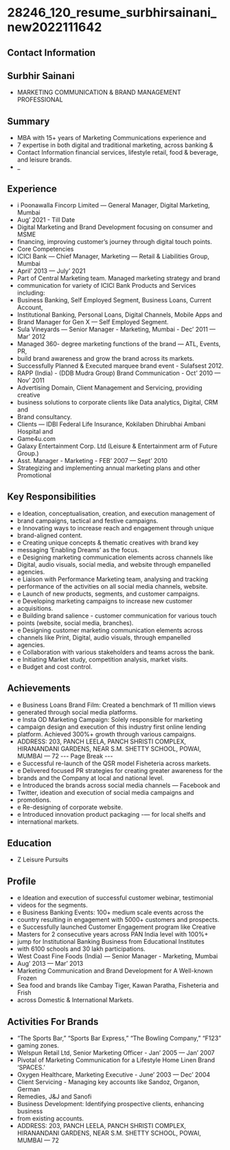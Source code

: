 # 28246_120_resume_surbhirsainani_new2022111642

## Contact Information



## Surbhir Sainani

* MARKETING COMMUNICATION & BRAND MANAGEMENT PROFESSIONAL


## Summary

* MBA with 15+ years of Marketing Communications experience and
* 7 expertise in both digital and traditional marketing, across banking &
* Contact Information financial services, lifestyle retail, food & beverage, and leisure brands.
* _


## Experience

* i Poonawalla Fincorp Limited — General Manager, Digital Marketing, Mumbai
* Aug’ 2021 - Till Date
* Digital Marketing and Brand Development focusing on consumer and MSME
* financing, improving customer’s journey through digital touch points.
* Core Competencies
* ICICI Bank — Chief Manager, Marketing — Retail & Liabilities Group, Mumbai
* April’ 2013 — July’ 2021
* Part of Central Marketing team. Managed marketing strategy and brand
* communication for variety of ICICl Bank Products and Services including:
* Business Banking, Self Employed Segment, Business Loans, Current Account,
* Institutional Banking, Personal Loans, Digital Channels, Mobile Apps and
* Brand Manager for Gen X — Self Employed Segment.
* Sula Vineyards — Senior Manager - Marketing, Mumbai - Dec’ 2011 — Mar’ 2012
* Managed 360- degree marketing functions of the brand — ATL, Events, PR,
* build brand awareness and grow the brand across its markets.
* Successfully Planned & Executed marquee brand event - Sulafsest 2012.
* RAPP (India) - (DDB Mudra Group) Brand Communication - Oct’ 2010 — Nov’ 2011
* Advertising Domain, Client Management and Servicing, providing creative
* business solutions to corporate clients like Data analytics, Digital, CRM and
* Brand consultancy.
* Clients — IDBI Federal Life Insurance, Kokilaben Dhirubhai Ambani Hospital and
* Game4u.com
* Galaxy Entertainment Corp. Ltd (Leisure & Entertainment arm of Future Group.)
* Asst. Manager - Marketing - FEB’ 2007 — Sept’ 2010
* Strategizing and implementing annual marketing plans and other Promotional


## Key Responsibilities

* e Ideation, conceptualisation, creation, and execution management of
* brand campaigns, tactical and festive campaigns.
* e Innovating ways to increase reach and engagement through unique
* brand-aligned content.
* e Creating unique concepts & thematic creatives with brand key
* messaging ‘Enabling Dreams’ as the focus.
* e Designing marketing communication elements across channels like
* Digital, audio visuals, social media, and website through empanelled
* agencies.
* e Liaison with Performance Marketing team, analysing and tracking
* performance of the activities on all social media channels, website.
* e Launch of new products, segments, and customer campaigns.
* e Developing marketing campaigns to increase new customer
* acquisitions.
* e Building brand salience - customer communication for various touch
* points (website, social media, branches).
* e Designing customer marketing communication elements across
* channels like Print, Digital, audio visuals, through empanelled
* agencies.
* e Collaboration with various stakeholders and teams across the bank.
* e Initiating Market study, competition analysis, market visits.
* e Budget and cost control.


## Achievements

* e Business Loans Brand Film: Created a benchmark of 11 million views
* generated through social media platforms.
* e Insta OD Marketing Campaign: Solely responsible for marketing
* campaign design and execution of this industry first online lending
* platform. Achieved 300%+ growth through various campaigns.
* ADDRESS: 203, PANCH LEELA, PANCH SHRISTI COMPLEX, HIRANANDANI GARDENS, NEAR S.M. SHETTY SCHOOL, POWAI, MUMBAI — 72
--- Page Break ---
* e Successful re-launch of the QSR model Fisheteria across markets.
* e Delivered focused PR strategies for creating greater awareness for the
* brands and the Company at local and national level.
* e Introduced the brands across social media channels — Facebook and
* Twitter, ideation and execution of social media campaigns and
* promotions.
* e Re-designing of corporate website.
* e Introduced innovation product packaging -— for local shelfs and
* international markets.


## Education

* Z Leisure Pursuits


## Profile

* e Ideation and execution of successful customer webinar, testimonial
* videos for the segments.
* e Business Banking Events: 100+ medium scale events across the
* country resulting in engagement with 5000+ customers and prospects.
* e Successfully launched Customer Engagement program like Creative
* Masters for 2 consecutive years across PAN India level with 100%+
* jump for Institutional Banking Business from Educational Institutes
* with 6100 schools and 30 lakh participations.
* West Coast Fine Foods (India) — Senior Manager - Marketing, Mumbai
* Aug’ 2013 — Mar’ 2013
* Marketing Communication and Brand Development for A Well-known Frozen
* Sea food and brands like Cambay Tiger, Kawan Paratha, Fisheteria and Frish
* across Domestic & International Markets.


## Activities For Brands

* “The Sports Bar,” “Sports Bar Express,” “The Bowling Company,” “F123”
* gaming zones.
* Welspun Retail Ltd, Senior Marketing Officer - Jan’ 2005 — Jan’ 2007
* Pivotal of Marketing Communication for a Lifestyle Home Linen Brand ‘SPACES.’
* Oxygen Healthcare, Marketing Executive - June’ 2003 — Dec’ 2004
* Client Servicing - Managing key accounts like Sandoz, Organon, German
* Remedies, J&J and Sanofi
* Business Development: Identifying prospective clients, enhancing business
* from existing accounts.
* ADDRESS: 203, PANCH LEELA, PANCH SHRISTI COMPLEX, HIRANANDANI GARDENS, NEAR S.M. SHETTY SCHOOL, POWAI, MUMBAI — 72

